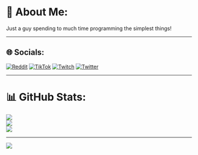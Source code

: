 # 💫 About Me:
Just a guy spending to much time programming the simplest things!

---

## 🌐 Socials:
[![Reddit](https://img.shields.io/badge/Reddit-%23FF4500.svg?logo=Reddit&logoColor=white)](https://reddit.com/user/flowingbucket) [![TikTok](https://img.shields.io/badge/TikTok-%23000000.svg?logo=TikTok&logoColor=white)](https://tiktok.com/@xefili) [![Twitch](https://img.shields.io/badge/Twitch-%239146FF.svg?logo=Twitch&logoColor=white)](https://twitch.tv/xefili) [![Twitter](https://img.shields.io/badge/Twitter-%231DA1F2.svg?logo=Twitter&logoColor=white)](https://twitter.com/xefili) 

---

# 📊 GitHub Stats:
![](https://github-readme-stats.vercel.app/api?username=xefili&theme=dark&hide_border=false&include_all_commits=true&count_private=false)<br/>
![](https://github-readme-streak-stats.herokuapp.com/?user=xefili&theme=dark&hide_border=false)<br/>
![](https://github-readme-stats.vercel.app/api/top-langs/?username=xefili&theme=dark&hide_border=false&include_all_commits=true&count_private=false&layout=compact)

---

[![](https://visitcount.itsvg.in/api?id=xefili&icon=0&color=0)](https://visitcount.itsvg.in)
